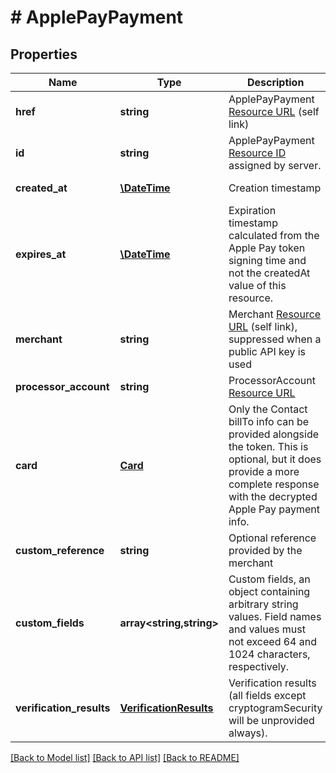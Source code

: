 # # ApplePayPayment

## Properties

Name | Type | Description | Notes
------------ | ------------- | ------------- | -------------
**href** | **string** | ApplePayPayment [Resource URL](#section/Overview/Values) (self link) | [optional] [readonly]
**id** | **string** | ApplePayPayment [Resource ID](#section/Overview/Values) assigned by server. | [optional] [readonly]
**created_at** | [**\DateTime**](\DateTime.md) | Creation timestamp | [optional] [readonly]
**expires_at** | [**\DateTime**](\DateTime.md) | Expiration timestamp calculated from the Apple Pay token signing time and not the createdAt value of this resource. | [optional] [readonly]
**merchant** | **string** | Merchant [Resource URL](#section/Overview/Values) (self link), suppressed when a public API key is used | [optional] [readonly]
**processor_account** | **string** | ProcessorAccount [Resource URL](#section/Overview/Values) | [optional] [readonly]
**card** | [**Card**](Card.md) | Only the Contact billTo info can be provided alongside the token. This is optional, but it does provide a more complete response with the decrypted Apple Pay payment info. | [optional]
**custom_reference** | **string** | Optional reference provided by the merchant | [optional]
**custom_fields** | **array<string,string>** | Custom fields, an object containing arbitrary string values.  Field names and values must not exceed 64 and 1024 characters, respectively. | [optional]
**verification_results** | [**VerificationResults**](VerificationResults.md) | Verification results (all fields except cryptogramSecurity will be unprovided always). | [optional] [readonly]

[[Back to Model list]](../../README.md#models) [[Back to API list]](../../README.md#endpoints) [[Back to README]](../../README.md)
